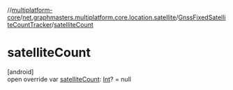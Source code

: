 //[multiplatform-core](../../../index.md)/[net.graphmasters.multiplatform.core.location.satellite](../index.md)/[GnssFixedSatelliteCountTracker](index.md)/[satelliteCount](satellite-count.md)

# satelliteCount

[android]\
open override var [satelliteCount](satellite-count.md): [Int](https://kotlinlang.org/api/latest/jvm/stdlib/kotlin/-int/index.html)? = null
